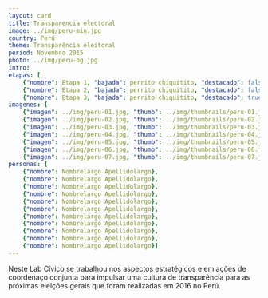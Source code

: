 ```yaml
---
layout: card
title: Transparencia electoral
image: ../img/peru-min.jpg
country: Perú
theme: Transparência eleitoral
period: Novembro 2015
photo: ../img/peru-bg.jpg
intro: 
etapas: [
	{"nombre": Etapa 1, "bajada": perrito chiquitito, "destacado": false}, 
	{"nombre": Etapa 2, "bajada": perrito chiquitito, "destacado": false},
	{"nombre": Etapa 3, "bajada": perrito chiquitito, "destacado": true}] 
imagenes: [
	{"imagen": ../img/peru-01.jpg, "thumb": ../img/thumbnails/peru-01.jpg}, 
	{"imagen": ../img/peru-02.jpg, "thumb": ../img/thumbnails/peru-02.jpg}, 
	{"imagen": ../img/peru-03.jpg, "thumb": ../img/thumbnails/peru-03.jpg}, 
	{"imagen": ../img/peru-04.jpg, "thumb": ../img/thumbnails/peru-04.jpg}, 
	{"imagen": ../img/peru-05.jpg, "thumb": ../img/thumbnails/peru-05.jpg}, 
	{"imagen": ../img/peru-06.jpg, "thumb": ../img/thumbnails/peru-06.jpg}, 
	{"imagen": ../img/peru-07.jpg, "thumb": ../img/thumbnails/peru-07.jpg}]
personas: [
	{"nombre": Nombrelargo Apellidolargo},
	{"nombre": Nombrelargo Apellidolargo},
	{"nombre": Nombrelargo Apellidolargo},
	{"nombre": Nombrelargo Apellidolargo},
	{"nombre": Nombrelargo Apellidolargo},
	{"nombre": Nombrelargo Apellidolargo},
	{"nombre": Nombrelargo Apellidolargo},
	{"nombre": Nombrelargo Apellidolargo},
	{"nombre": Nombrelargo Apellidolargo},
	{"nombre": Nombrelargo Apellidolargo},
	{"nombre": Nombrelargo Apellidolargo}]
---
```


Neste Lab Cívico se trabalhou nos aspectos estratégicos e em ações de coordenaço conjunta para impulsar uma cultura de transparência para as próximas eleições gerais que foram realizadas em 2016 no Perú.
